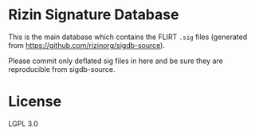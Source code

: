 # Rizin Signature Database

This is the main database which contains the FLIRT `.sig` files (generated from https://github.com/rizinorg/sigdb-source).

Please commit only deflated sig files in here and be sure they are reproducible from sigdb-source.

# License

LGPL 3.0
